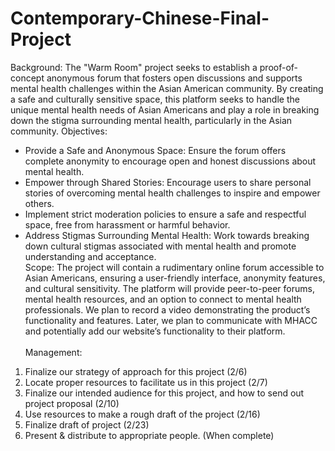# Contemporary-Chinese-Final-Project

Background:
The "Warm Room" project seeks to establish a proof-of-concept anonymous forum that fosters open discussions and supports mental health challenges within the Asian American community. By creating a safe and culturally sensitive space, this platform seeks to handle the unique mental health needs of Asian Americans and play a role in breaking down the stigma surrounding mental health, particularly in the Asian community.
Objectives:
-	Provide a Safe and Anonymous Space: Ensure the forum offers complete anonymity to encourage open and honest discussions about mental health.
-	Empower through Shared Stories: Encourage users to share personal stories of overcoming mental health challenges to inspire and empower others.
-	Implement strict moderation policies to ensure a safe and respectful space, free from harassment or harmful behavior.
-	Address Stigmas Surrounding Mental Health: Work towards breaking down cultural stigmas associated with mental health and promote understanding and acceptance.  <br>
Scope:
The project will contain a rudimentary online forum accessible to Asian Americans, ensuring a user-friendly interface, anonymity features, and cultural sensitivity. The platform will provide peer-to-peer forums, mental health resources, and an option to connect to mental health professionals. We plan to record a video demonstrating the product’s functionality and features. Later, we plan to communicate with MHACC and potentially add our website’s functionality to their platform.     <br>  <br>
Management:
1. 	Finalize our strategy of approach for this project (2/6)
2. Locate proper resources to facilitate us in this project (2/7)
3. Finalize our intended audience for this project, and how to send out project proposal (2/10)
4. Use resources to make a rough draft of the project (2/16)
5. Finalize draft of project (2/23)
6. Present & distribute to appropriate people. (When complete)
